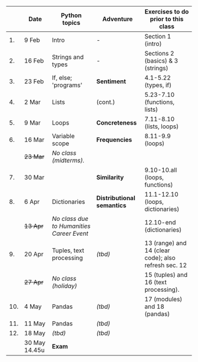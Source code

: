 |  | Date | 	Python topics   |	Adventure |	Exercises to do prior to this class
| --- | --- | --- | --- | --- |
|1. | 9 Feb | Intro |	- |	Section 1 (intro)
|2. | 16 Feb |	Strings and types |	- |	Sections 2 (basics) & 3 (strings)
|3. | 23 Feb |	If, else; 'programs'  |	**Sentiment**  |	4.1-5.22 (types, if)
|4. | 2 Mar   |   Lists |	(cont.)  | 5.23-7.10 (functions, lists)
|5. | 9 Mar |	Loops |	**Concreteness** 	| 7.11-8.10 (lists, loops)
|6. | 16 Mar |	Variable scope |  **Frequencies**	  |	 8.11-9.9 (loops)
|   | ~~23 Mar~~  |  _No class (midterms)._ |   |
|7. | 30 Mar |	   |	**Similarity** | 9.10-10.all (loops, functions)
|8. | 6 Apr |	Dictionaries |	**Distributional semantics**   |	11.1-12.10 (loops, dictionaries)
|   | ~~13 Apr~~ |	_No class due to Humanities Career Event_  |  |   12.10-end (dictionaries)
|9. | 20 Apr |	Tuples, text processing |	_(tbd)_  |	13 (range) and 14 (clear code); also refresh sec. 12
|  | ~~27 Apr~~ |	_No class (holiday)_	|	  |  15 (tuples) and 16 (text processing).
|10. | 4 May |	Pandas 	|  _(tbd)_   | 	17 (modules) and 18 (pandas)
|11. | 11 May |	Pandas 	|  _(tbd)_  |	
|12. | 18 May |  _(tbd)_	   	|   _(tbd)_  |	
|    |30 May 14.45u  |  	**Exam**   |   |

